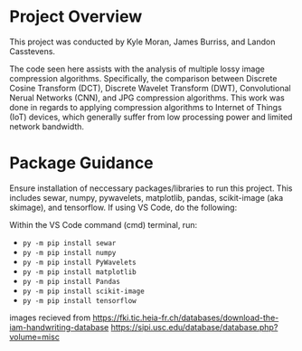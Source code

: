 # Project Overview

This project was conducted by Kyle Moran, James Burriss, and Landon Casstevens. 

The code seen here assists with the analysis of multiple lossy image compression algorithms. Specifically, the comparison between Discrete Cosine Transform (DCT), Discrete Wavelet Transform (DWT), Convolutional Nerual Networks (CNN), and JPG compression algorithms. This work was done in regards to applying compression algorithms to Internet of Things (IoT) devices, which generally suffer from low processing power and limited network bandwidth. 

# Package Guidance

Ensure installation of neccessary packages/libraries to run this project. This includes sewar, numpy, pywavelets, matplotlib, pandas, scikit-image (aka skimage), and tensorflow. 
If using VS Code, do the following:

Within the VS Code command (cmd) terminal, run:
+ `py -m pip install sewar`
+ `py -m pip install numpy`
+ `py -m pip install PyWavelets`
+ `py -m pip install matplotlib`
+ `py -m pip install Pandas`
+ `py -m pip install scikit-image`
+ `py -m pip install tensorflow`

images recieved from
https://fki.tic.heia-fr.ch/databases/download-the-iam-handwriting-database
https://sipi.usc.edu/database/database.php?volume=misc
